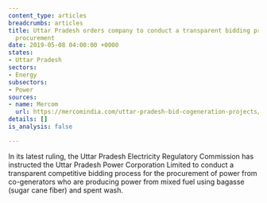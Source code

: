 ```yaml
---
content_type: articles
breadcrumbs: articles
title: Uttar Pradesh orders company to conduct a transparent bidding process for power
  procurement
date: 2019-05-08 04:00:00 +0000
states:
- Uttar Pradesh
sectors:
- Energy
subsectors:
- Power
sources:
- name: Mercom
  url: https://mercomindia.com/uttar-pradesh-bid-cogeneration-projects/
details: []
is_analysis: false

---
```

In its latest ruling, the Uttar Pradesh Electricity Regulatory Commission has instructed the Uttar Pradesh Power Corporation Limited to conduct a transparent competitive bidding process for the procurement of power from co-generators who are producing power from mixed fuel using bagasse (sugar cane fiber) and spent wash.